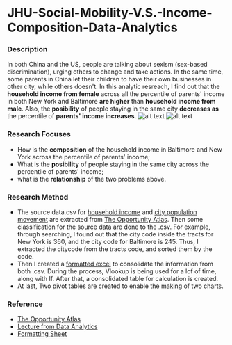 # JHU-Social-Mobility-V.S.-Income-Composition-Data-Analytics
### Description
In both China and the US, people are talking about sexism (sex-based discrimination), urging others to change and take actions. In the same time, some parents in China let their children to have their own businesses in other city, while others doesn't. In this analytic resreach, I find out that the **household income from female** across all the percentile of parents' income in both New York and Baltimore **are higher** than **household income from male**. Also, the **posibility** of people staying in the same city **decreases as** the percentile of **parents' income increases**.
![alt text](https://github.com/LTLUTUO/jhu-social-mobility-data-analytics/blob/master/%25%20of%20Income.png)
![alt text](https://github.com/LTLUTUO/jhu-social-mobility-data-analytics/blob/master/Table%201.png)
### Research Focuses
* How is the **composition** of the household income in Baltimore and New York across the percentile of parents' income; 
* What is the **posibility** of people staying in the same city across the percentile of parents' income; 
* what is the **relationship** of the two problems above. 
### Research Method
* The source data.csv for [household income](https://drive.google.com/open?id=18thxiin5Coch_dJB2bPFJEFt-wvZPcbE) and [city population movement](https://drive.google.com/open?id=1r8nIoU-54hhI21YRFsSDj3o6LNqZMtCW) are extracted from [The Opportunity Atlas](https://www.opportunityatlas.org/). Then some classification for the source data are done to the .csv. For example, through searching, I found out that the city code inside the tracts for New York is 360, and the city code for Baltimore is 245. Thus, I extracted the citycode from the tracts code, and sorted them by the code.
* Then I created a [formatted excel](https://drive.google.com/open?id=1EwI1hCwHIGekl9HoPNVxq5DZmFLGRixs) to consolidate the information from both .csv. During the process, Vlookup is being used for a lof of time, along with If. After that, a consolidated table for calculation is created.
* At last, Two pivot tables are created to enable the making of two charts.
### Reference
* [The Opportunity Atlas](https://www.opportunityatlas.org/)
* [Lecture from Data Analytics](https://docs.google.com/presentation/d/1xdsb4yoo8g5ccGGfVDLLO0cm_WWsHqwoU2rMjqr951E/edit#slide=id.g76b6f65729_0_529)
* [Formatting Sheet](https://github.com/adam-p/markdown-here/wiki/Markdown-Cheatsheet)
